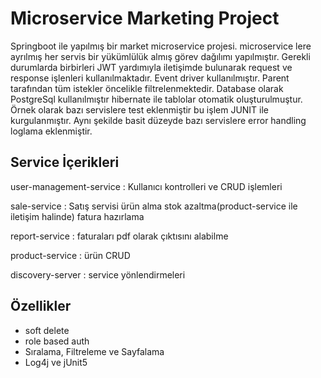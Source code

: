 
# Microservice Marketing Project

Springboot ile yapılmış bir market microservice projesi. microservice lere ayrılmış her servis bir yükümlülük almış görev dağılımı yapılmıştır. Gerekli durumlarda birbirleri JWT yardımıyla iletişimde bulunarak request ve response işlenleri kullanılmaktadır. Event driver kullanılmıştır. Parent tarafından tüm istekler öncelikle filtrelenmektedir. Database olarak PostgreSql kullanılmıştır hibernate ile tablolar otomatik oluşturulmuştur. Örnek olarak bazı servislere test eklenmiştir bu işlem JUNIT ile kurgulanmıştır. Aynı şekilde basit düzeyde bazı servislere error handling loglama eklenmiştir.



## Service İçerikleri

user-management-service : Kullanıcı kontrolleri ve CRUD işlemleri

sale-service : Satış servisi ürün alma stok azaltma(product-service ile iletişim halinde) fatura hazırlama

report-service : faturaları pdf olarak çıktısını alabilme

product-service : ürün CRUD

discovery-server : service yönlendirmeleri
  
## Özellikler

- soft delete
- role based auth
- Sıralama, Filtreleme ve Sayfalama 
- Log4j ve jUnit5
